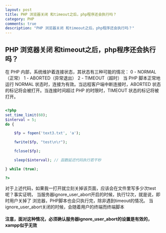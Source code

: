 ```yaml
---
layout: post
title: PHP 浏览器关闭 和timeout之后，php程序还会执行吗？
category: PHP
comments: true
description: "PHP 浏览器关闭 和timeout之后，php程序还会执行吗？"
---
```



## PHP 浏览器关闭 和timeout之后，php程序还会执行吗？
在 PHP 内部，系统维护着连接状态，其状态有三种可能的情况：
0 - NORMAL（正常）
1 - ABORTED（异常退出）
2 - TIMEOUT（超时）
当 PHP 脚本正常地运行 NORMAL 状态时，连接为有效。当远程客户端中断连接时，ABORTED
状态的标记将会被打开。当连接时间超过 PHP 的时限时，TIMEOUT 状态的标记将被打开。

```php

<?php
set_time_limit(60);
$interval = 5;
do {

    $fp = fopen('text3.txt', 'a');

    fwrite($fp, "test\n\r");

    fclose($fp);

    sleep($interval); // 函数延迟代码执行若干秒

} while (true);

?>

```

对于上述代码，如果我一打开就立刻关掉该页面，应该会在文件里写多少次test呢？事实证明，
当服务器ignore_user_abort开启的时候，执行12次，就是说，即时用户关掉了
浏览器，PHP脚本也会只执行完，除非遇到timeout的情况。
当ignore_user_abort关闭的时候，会随着用户的终端而终端脚本

#### 注意，面对这种情况，必须确认服务器ignore_user_abort的设置是有效的，xampp似乎无效






